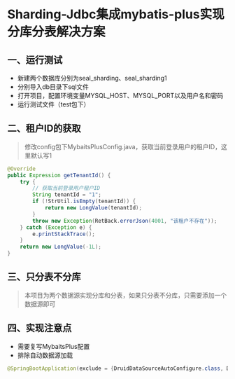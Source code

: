 # Sharding-Jdbc集成mybatis-plus实现分库分表解决方案

## 一、运行测试
* 新建两个数据库分别为seal_sharding、seal_sharding1
* 分别导入db目录下sql文件
* 打开项目，配置环境变量MYSQL_HOST、MYSQL_PORT以及用户名和密码
* 运行测试文件（test包下）

## 二、租户ID的获取
> 修改config包下MybaitsPlusConfig.java，获取当前登录用户的租户ID，这里默认写1
```java
@Override
public Expression getTenantId() {
    try {
        // 获取当前登录用户租户ID
        String tenantId = "1";
        if (!StrUtil.isEmpty(tenantId)) {
            return new LongValue(tenantId);
        }
        throw new Exception(RetBack.errorJson(4001, "该租户不存在"));
    } catch (Exception e) {
        e.printStackTrace();
    }
    return new LongValue(-1L);
}
```

## 三、只分表不分库
> 本项目为两个数据源实现分库和分表，如果只分表不分库，只需要添加一个数据源即可

## 四、实现注意点
* 需要复写MybaitsPlus配置
* 排除自动数据源加载
```java
@SpringBootApplication(exclude = {DruidDataSourceAutoConfigure.class, DataSourceAutoConfiguration.class})
```
